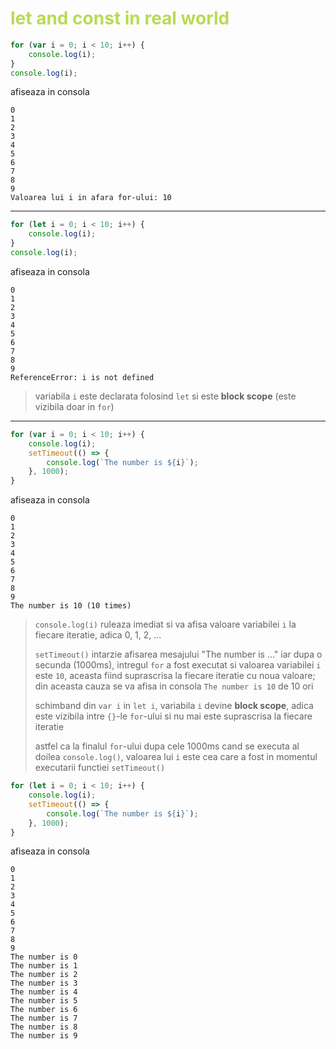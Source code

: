 # <span style="color: #bada55;">let and const in real world</span>

```javascript
for (var i = 0; i < 10; i++) {
    console.log(i);
}
console.log(i);
```

afiseaza in consola

```
0
1
2
3
4
5
6
7
8
9
Valoarea lui i in afara for-ului: 10
```

---

```javascript
for (let i = 0; i < 10; i++) {
    console.log(i);
}
console.log(i);
```

afiseaza in consola

```
0
1
2
3
4
5
6
7
8
9
ReferenceError: i is not defined
```

> variabila `i` este declarata folosind `let` si este **block scope** (este vizibila doar in `for`)

---

```javascript
for (var i = 0; i < 10; i++) {
    console.log(i);
    setTimeout(() => {
        console.log(`The number is ${i}`);
    }, 1000);
}
```

afiseaza in consola

```
0
1
2
3
4
5
6
7
8
9
The number is 10 (10 times)
```

> `console.log(i)` ruleaza imediat si va afisa valoare variabilei `i` la fiecare iteratie, adica 0, 1, 2, ...
>
> `setTimeout()` intarzie afisarea mesajului "The number is ..." iar dupa o secunda (1000ms), intregul `for` a fost executat si valoarea variabilei `i` este `10`, aceasta fiind suprascrisa la fiecare iteratie cu noua valoare; din aceasta cauza se va afisa in consola `The number is 10` de 10 ori
>
> schimband din `var i` in `let i`, variabila `i` devine **block scope**, adica este vizibila intre `{}`-le `for`-ului si nu mai este suprascrisa la fiecare iteratie
>
> astfel ca la finalul `for`-ului dupa cele 1000ms cand se executa al doilea `console.log()`, valoarea lui `i` este cea care a fost in momentul executarii functiei `setTimeout()`

```javascript
for (let i = 0; i < 10; i++) {
    console.log(i);
    setTimeout(() => {
        console.log(`The number is ${i}`);
    }, 1000);
}
```

afiseaza in consola

```
0
1
2
3
4
5
6
7
8
9
The number is 0
The number is 1
The number is 2
The number is 3
The number is 4
The number is 5
The number is 6
The number is 7
The number is 8
The number is 9
```
